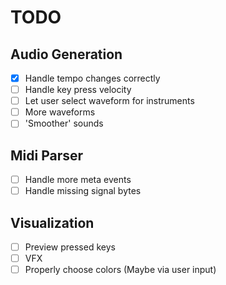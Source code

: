 # TODO
## Audio Generation
- [x] Handle tempo changes correctly
- [ ] Handle key press velocity
- [ ] Let user select waveform for instruments
- [ ] More waveforms
- [ ] 'Smoother' sounds

## Midi Parser
- [ ] Handle more meta events
- [ ] Handle missing signal bytes

## Visualization
- [ ] Preview pressed keys
- [ ] VFX
- [ ] Properly choose colors (Maybe via user input)